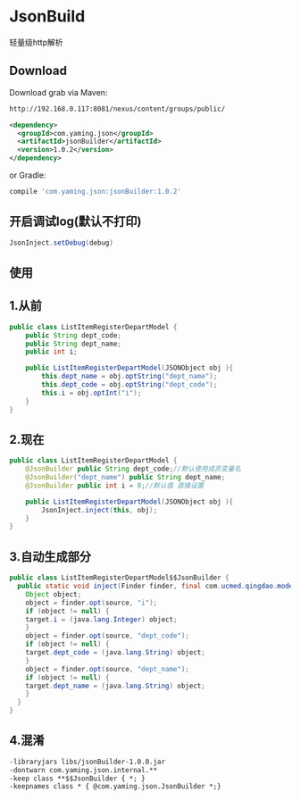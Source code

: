# JsonBuild
轻量级http解析

Download
--------
 
 Download  grab via Maven:
 ```xml
 http://192.168.0.117:8081/nexus/content/groups/public/
 ```
```xml
<dependency>
  <groupId>com.yaming.json</groupId>
  <artifactId>jsonBuilder</artifactId>
  <version>1.0.2</version>
</dependency>
```
or Gradle:
```groovy
compile 'com.yaming.json:jsonBuilder:1.0.2'
```

开启调试log(默认不打印)
--------

```java
JsonInject.setDebug(debug)
```

使用
--------

1.从前
--------

```java
public class ListItemRegisterDepartModel {
    public String dept_code;
    public String dept_name;
    public int i;

    public ListItemRegisterDepartModel(JSONObject obj ){
        this.dept_name = obj.optString("dept_name");
        this.dept_code = obj.optString("dept_code");
        this.i = obj.optInt("i");
    }
}
```

2.现在
--------

```java
public class ListItemRegisterDepartModel {
    @JsonBuilder public String dept_code;//默认使用成员变量名
    @JsonBuilder("dept_name") public String dept_name;
    @JsonBuilder public int i = 0;//默认值 直接设置

    public ListItemRegisterDepartModel(JSONObject obj ){
        JsonInject.inject(this, obj);
    }
}
```

3.自动生成部分
--------

```java
public class ListItemRegisterDepartModel$$JsonBuilder {
  public static void inject(Finder finder, final com.ucmed.qingdao.model.ListItemRegisterDepartModel target, JSONObject source) {
    Object object;
    object = finder.opt(source, "i");
    if (object != null) {
    target.i = (java.lang.Integer) object;
    }
    object = finder.opt(source, "dept_code");
    if (object != null) {
    target.dept_code = (java.lang.String) object;
    }
    object = finder.opt(source, "dept_name");
    if (object != null) {
    target.dept_name = (java.lang.String) object;
    }
  }
}
```

4.混淆
-----------

```xml
-libraryjars libs/jsonBuilder-1.0.0.jar
-dontwarn com.yaming.json.internal.**
-keep class **$$JsonBuilder { *; }
-keepnames class * { @com.yaming.json.JsonBuilder *;}
```




